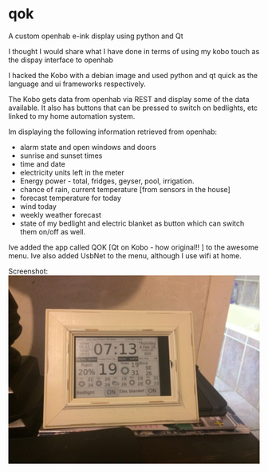 # qok
A custom openhab e-ink display using python and Qt 

I thought I would share what I have done in terms of using my kobo touch as the dispay interface to openhab

I hacked the Kobo with a debian image and used python and qt quick as the language and ui frameworks respectively.

The Kobo gets data from openhab via REST and display some of the data available. It also has buttons that can be pressed to switch on bedlights, etc linked to my home automation system.

Im displaying the following information retrieved from openhab:
- alarm state and open windows and doors
- sunrise and sunset times
- time and date
- electricity units left in the meter
- Energy power - total, fridges, geyser, pool, irrigation.
- chance of rain, current temperature [from sensors in the house]
- forecast temperature for today
- wind today
- weekly weather forecast
- state of my bedlight and electric blanket as button which can switch them on/off as well.

Ive added the app called QOK [Qt on Kobo - how original!! ] to the awesome menu.
Ive also added UsbNet to the menu, although I use wifi at home.

Screenshot:
![Kobo display](screen.JPG)

